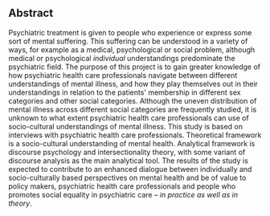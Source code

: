 ## Abstract

Psychiatric treatment is given to people who experience or express some sort of mental suffering. This suffering can be understood in a variety of ways, for example as a medical, psychological or social problem, although medical or psychological *individual* understandings predominate the psychiatric field. The purpose of this project is to gain greater knowledge of how psychiatric health care professionals navigate between different understandings of mental illness, and how they play themselves out in their understandings in relation to the patients' membership in different sex categories and other social categories. Although the uneven distribution of mental illness across different social categories are frequently studied, it is unknown to what extent psychiatric health care professionals can use of socio-cultural understandings of mental illness. This study is based on interviews with psychiatric health care professionals. Theoretical framework is a socio-cultural understanding of mental health. Analytical framework is discourse psychology and intersectionality theory, with some variant of discourse analysis as the main analytical tool. The results of the study is expected to contribute to an enhanced dialogue between individually and socio-culturally based perspectives on mental health and be of value to policy makers, psychiatric health care professionals and people who promotes social equality in psychiatric care – *in practice as well as in theory*.